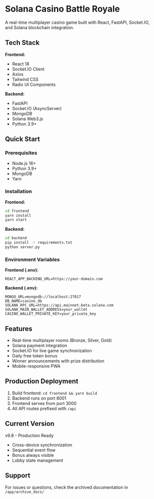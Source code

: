 # Solana Casino Battle Royale

A real-time multiplayer casino game built with React, FastAPI, Socket.IO, and Solana blockchain integration.

## Tech Stack

**Frontend:**
- React 18
- Socket.IO Client
- Axios
- Tailwind CSS
- Radix UI Components

**Backend:**
- FastAPI
- Socket.IO (AsyncServer)
- MongoDB
- Solana Web3.js
- Python 3.9+

## Quick Start

### Prerequisites
- Node.js 16+
- Python 3.9+
- MongoDB
- Yarn

### Installation

**Frontend:**
```bash
cd frontend
yarn install
yarn start
```

**Backend:**
```bash
cd backend
pip install -r requirements.txt
python server.py
```

### Environment Variables

**Frontend (.env):**
```
REACT_APP_BACKEND_URL=https://your-domain.com
```

**Backend (.env):**
```
MONGO_URL=mongodb://localhost:27017
DB_NAME=casino_db
SOLANA_RPC_URL=https://api.mainnet-beta.solana.com
SOLANA_MAIN_WALLET_ADDRESS=your_wallet
CASINO_WALLET_PRIVATE_KEY=your_private_key
```

## Features

- Real-time multiplayer rooms (Bronze, Silver, Gold)
- Solana payment integration
- Socket.IO for live game synchronization
- Daily free token bonus
- Winner announcements with prize distribution
- Mobile-responsive PWA

## Production Deployment

1. Build frontend: `cd frontend && yarn build`
2. Backend runs on port 8001
3. Frontend serves from port 3000
4. All API routes prefixed with `/api`

## Current Version

v9.8 - Production Ready
- Cross-device synchronization
- Sequential event flow
- Bonus always visible
- Lobby state management

## Support

For issues or questions, check the archived documentation in `/app/archive_docs/`
